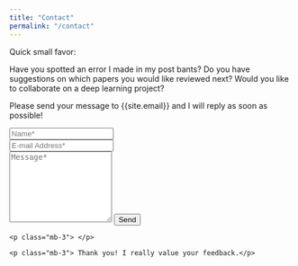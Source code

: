 ```yaml
---
title: "Contact"
permalink: "/contact"
---
```


<form action="https://formspree.io/{{site.email}}" method="POST">    
    <p class="mb-4">Quick small favor: </p>
    <p class="mb-4">Have you spotted an error I made in my post bants?
                    Do you have suggestions on which papers you would like reviewed next? Would you like to collaborate on a deep learning project?
    <p class="mb-4">Please send your message to {{site.email}} and I will reply as soon as possible!</p>
    <div class="form-group row">
    <div class="col-md-6">
    <input class="form-control" type="text" name="name" placeholder="Name*" required>
    </div>
    <div class="col-md-6">
    <input class="form-control" type="email" name="_replyto" placeholder="E-mail Address*" required>
    </div>
    </div>
    <textarea rows="8" class="form-control mb-3" name="message" placeholder="Message*" required></textarea>    
    <input class="btn btn-success" type="submit" value="Send">

    <p class="mb-3"> </p>

    <p class="mb-3"> Thank you! I really value your feedback.</p>

</form>